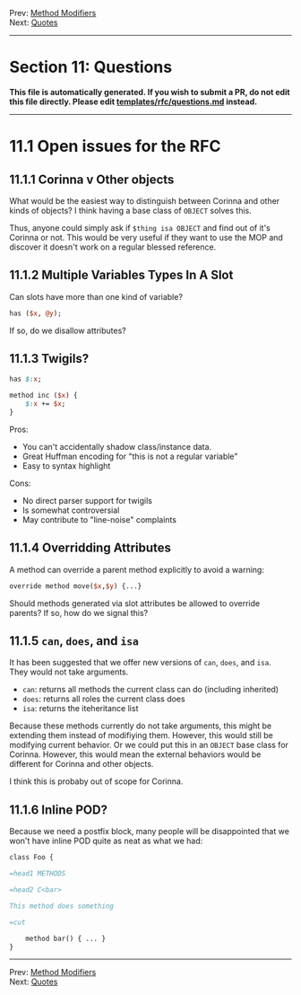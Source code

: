 Prev: [Method Modifiers](method-modifiers.md)   
Next: [Quotes](quotes.md)

---

# Section 11: Questions

**This file is automatically generated. If you wish to submit a PR, do not
edit this file directly. Please edit
[templates/rfc/questions.md](https://github.com/Ovid/Cor/tree/master/templates/rfc/questions.md) instead.**

---

# 11.1 Open issues for the RFC
## 11.1.1 Corinna v Other objects
What would be the easiest way to distinguish between Corinna and other kinds
of objects? I think having a base class of `OBJECT` solves this.

Thus, anyone could simply ask if `$thing isa OBJECT` and find out of it's
Corinna or not. This would be very useful if they want to use the MOP and
discover it doesn't work on a regular blessed reference.

## 11.1.2 Multiple Variables Types In A Slot
Can slots have more than one kind of variable?

```perl
has ($x, @y);
```

If so, do we disallow attributes?

## 11.1.3 Twigils?
```perl
has $:x;

method inc ($x) {
    $:x += $x;
}
```

Pros:

* You can't accidentally shadow class/instance data.
* Great Huffman encoding for "this is not a regular variable"
* Easy to syntax highlight

Cons:

* No direct parser support for twigils
* Is somewhat controversial
* May contribute to "line-noise" complaints

## 11.1.4 Overridding Attributes
A method can override a parent method explicitly to avoid a warning:

```perl
override method move($x,$y) {...}
```

Should methods generated via slot attributes be allowed to override parents?
If so, how do we signal this?

## 11.1.5 `can`, `does`, and `isa`
It has been suggested that we offer new versions of `can`, `does`, and `isa`.
They would not take arguments.

* `can`: returns all methods the current class can do (including inherited)
* `does`: returns all roles the current class does
* `isa`: returns the iteheritance list 

Because these methods currently do not take arguments, this might be extending
them instead of modifiying them. However, this would still be modifying
current behavior. Or we could put this in an `OBJECT`  base class for Corinna.
However, this would mean the external behaviors would be different for Corinna
and other objects.

I think this is probaby out of scope for Corinna.

## 11.1.6 Inline POD?
Because we need a postfix block, many people will be disappointed that we
won't have inline POD quite as neat as what we had:

```perl
class Foo {

=head1 METHODS

=head2 C<bar>

This method does something

=cut

    method bar() { ... }
}
```


---

Prev: [Method Modifiers](method-modifiers.md)   
Next: [Quotes](quotes.md)
